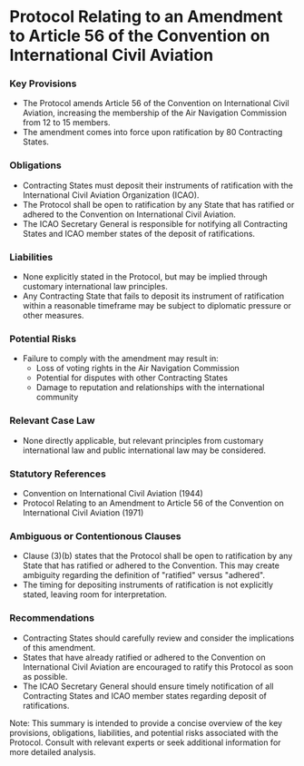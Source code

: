 **Protocol Relating to an Amendment to Article 56 of the Convention on International Civil Aviation**
=====================================================================================================

### **Key Provisions**

* The Protocol amends Article 56 of the Convention on International Civil Aviation, increasing the membership of the Air Navigation Commission from 12 to 15 members.
* The amendment comes into force upon ratification by 80 Contracting States.

### **Obligations**

* Contracting States must deposit their instruments of ratification with the International Civil Aviation Organization (ICAO).
* The Protocol shall be open to ratification by any State that has ratified or adhered to the Convention on International Civil Aviation.
* The ICAO Secretary General is responsible for notifying all Contracting States and ICAO member states of the deposit of ratifications.

### **Liabilities**

* None explicitly stated in the Protocol, but may be implied through customary international law principles.
* Any Contracting State that fails to deposit its instrument of ratification within a reasonable timeframe may be subject to diplomatic pressure or other measures.

### **Potential Risks**

* Failure to comply with the amendment may result in:
	+ Loss of voting rights in the Air Navigation Commission
	+ Potential for disputes with other Contracting States
	+ Damage to reputation and relationships with the international community

### **Relevant Case Law**

* None directly applicable, but relevant principles from customary international law and public international law may be considered.

### **Statutory References**

* Convention on International Civil Aviation (1944)
* Protocol Relating to an Amendment to Article 56 of the Convention on International Civil Aviation (1971)

### **Ambiguous or Contentionous Clauses**

* Clause (3)(b) states that the Protocol shall be open to ratification by any State that has ratified or adhered to the Convention. This may create ambiguity regarding the definition of "ratified" versus "adhered".
* The timing for depositing instruments of ratification is not explicitly stated, leaving room for interpretation.

### **Recommendations**

* Contracting States should carefully review and consider the implications of this amendment.
* States that have already ratified or adhered to the Convention on International Civil Aviation are encouraged to ratify this Protocol as soon as possible.
* The ICAO Secretary General should ensure timely notification of all Contracting States and ICAO member states regarding deposit of ratifications.

Note: This summary is intended to provide a concise overview of the key provisions, obligations, liabilities, and potential risks associated with the Protocol. Consult with relevant experts or seek additional information for more detailed analysis.